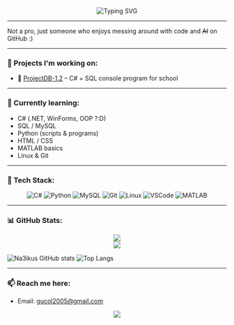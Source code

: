 <div align="center">
  <img src="https://readme-typing-svg.herokuapp.com?font=Fira+Code&pause=1000&color=58A6FF&center=true&vCenter=true&width=435&lines=Hi+there%2C+I'm+Na3ikus+%F0%9F%91%8B;Just+a+guy+who+likes+coding;Learning+and+experimenting;Enjoying+the+journey!" alt="Typing SVG" />
</div>

---

Not a pro, just someone who enjoys messing around with code and ~~AI~~ on GitHub :)

---

### 🔭 Projects I'm working on:
- 🏫 [ProjectDB-1.2](https://github.com/Na3ikus/ProjectDB-1.2.git) – C# + SQL console program for school

---

### 🌱 Currently learning:
- C# (.NET, WinForms, OOP ?:D)
- SQL / MySQL
- Python (scripts & programs)
- HTML / CSS
- MATLAB basics
- Linux & Git

---

### 🧰 Tech Stack:

<div align="center">
  
![C#](https://img.shields.io/badge/C%23-239120?style=for-the-badge&logo=csharp&logoColor=white&labelColor=239120&color=68217A)
![Python](https://img.shields.io/badge/Python-FFD43B?style=for-the-badge&logo=python&logoColor=blue&labelColor=306998&color=FFD43B)
![MySQL](https://img.shields.io/badge/MySQL-4479A1?style=for-the-badge&logo=mysql&logoColor=white&labelColor=4479A1&color=F29111)
![Git](https://img.shields.io/badge/Git-F05032?style=for-the-badge&logo=git&logoColor=white)
![Linux](https://img.shields.io/badge/Linux-FCC624?style=for-the-badge&logo=linux&logoColor=black)
![VSCode](https://img.shields.io/badge/VSCode-007ACC?style=for-the-badge&logo=visual-studio-code&logoColor=white)
![MATLAB](https://img.shields.io/badge/MATLAB-0076A8?style=for-the-badge&logo=Mathworks&logoColor=white)

</div>

---

### 📊 GitHub Stats:

<div align="center">
  <img src="https://github-readme-activity-graph.vercel.app/graph?username=Na3ikus&theme=tokyo-night&hide_border=true&area=true" />
</div>

<div align="center">
  <img src="https://github-profile-trophy.vercel.app/?username=Na3ikus&theme=tokyonight&no-frame=true&row=1&column=6" />
</div>

![Na3ikus GitHub stats](https://github-readme-stats.vercel.app/api?username=Na3ikus&show_icons=true&theme=tokyonight&hide=prs)
![Top Langs](https://github-readme-stats.vercel.app/api/top-langs/?username=Na3ikus&layout=compact&theme=tokyonight)

---

### 📫 Reach me here:
- Email: gucol2005@gmail.com

<div align="center">
  <img src="https://capsule-render.vercel.app/api?type=waving&color=gradient&height=100&section=footer" />
</div>
